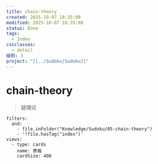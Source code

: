```yaml
---
title: chain-theory
created: 2025-10-07 18:35:08
modified: 2025-10-07 18:35:08
status: Done
tags:
  - Index
cssclasses:
  - detail
级别: 3
project: "[[../Sudoku|Sudoku]]"
---
```


# chain-theory

> 链理论

```base
filters:
  and:
    - file.inFolder("Knowledge/Sudoku/05-chain-theory")
    - '!file.hasTag("index")'
views:
  - type: cards
    name: 表格
    cardSize: 400
```

